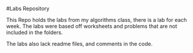 #Labs Repository

This Repo holds the labs from my algorithms class, there is a lab for each week. 
The labs were based off worksheets and problems that are not included in the folders.

The labs also lack readme files, and comments in the code.

